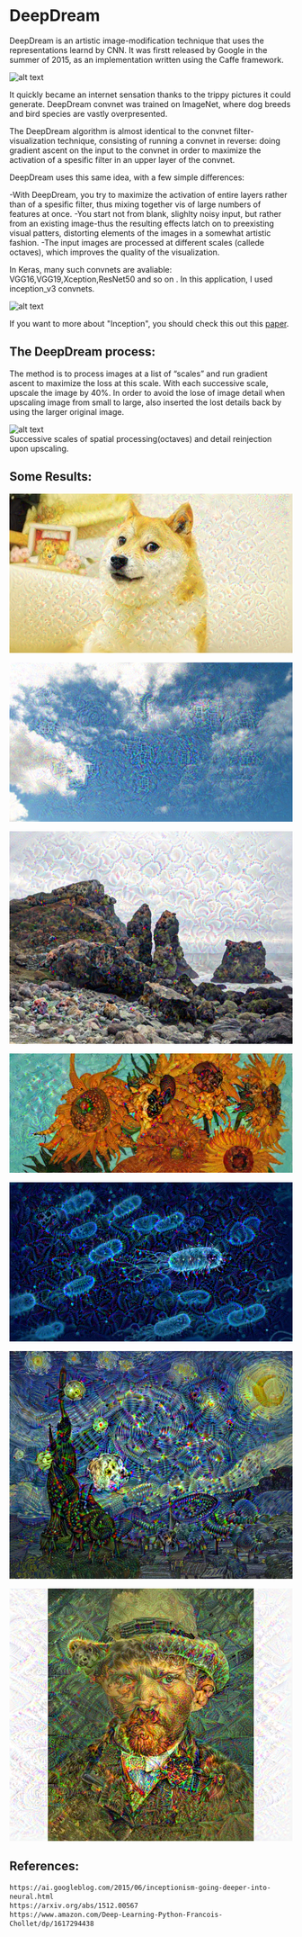 # DeepDream

DeepDream is an artistic image-modification technique that uses the representations learnd by CNN. It was firstt released by Google in the summer of 2015, as an implementation written using the Caffe framework. 

![alt text](https://images.fastcompany.net/image/upload/w_1153,ar_16:9,c_fill,g_auto,f_auto,q_auto,fl_lossy/wp-cms/uploads/2015/07/3048941-poster-p-1-why-google-deep-dreams-of-dogs.jpg)


It quickly became an internet sensation thanks to the trippy pictures it could generate. DeepDream convnet was trained on ImageNet, where dog breeds and bird species are vastly overpresented.

The DeepDream algorithm is almost identical to the convnet filter-visualization technique, consisting of running a convnet in reverse: doing gradient ascent on the input to the convnet in order to maximize the activation of a spesific filter in an upper layer of the convnet.

DeepDream uses this same idea, with a few simple differences:

-With DeepDream,  you try to maximize the activation of entire layers rather than of a spesific filter, thus mixing together vis of large numbers of features at once.
-You start not from blank, slighlty noisy input, but rather from an existing image-thus the resulting effects latch on to preexisting visual patters, distorting elements of the images in a somewhat artistic fashion.
-The input images are processed at different scales (callede octaves), which improves the quality of the visualization.

In Keras, many such convnets are avaliable: VGG16,VGG19,Xception,ResNet50 and so on . In this application, I used inception_v3 convnets.

![alt text](https://paperswithcode.com/media/methods/inceptionv3onc--oview_vjAbOfw.png)

If you want to more about "Inception", you should check this out this [paper](https://arxiv.org/pdf/1512.00567.pdf).  

## The DeepDream process:

The method is to process images at a list of “scales” and run gradient ascent to maximize the loss at this scale. With each successive scale, upscale the image by 40%. In order to avoid the lose of image detail when upscaling image from small to large, also inserted the lost details back by using the larger original image.

![alt text](https://miro.medium.com/max/4060/1*MiknXo0BmGEecSWDkABHvA.png)  
Successive scales of spatial processing(octaves) and detail reinjection upon upscaling.

## Some Results:

![](img/4.png)

![](img/8.png)

![](img/2.png)

![](img/9.png)

![](img/1.png)

![](img/6.png)

![](img/7.png)

## References:

    https://ai.googleblog.com/2015/06/inceptionism-going-deeper-into-neural.html  
    https://arxiv.org/abs/1512.00567  
    https://www.amazon.com/Deep-Learning-Python-Francois-Chollet/dp/1617294438
